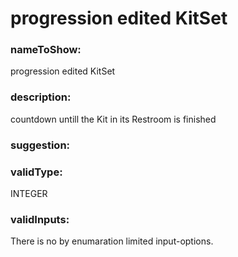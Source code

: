 

# progression edited KitSet



    


### nameToShow:
    
progression edited KitSet    


### description:
    
countdown untill the Kit in its Restroom is finished    


### suggestion:
    
    


### validType:
    
INTEGER    


### validInputs:
    
There is no by enumaration limited input-options.  

